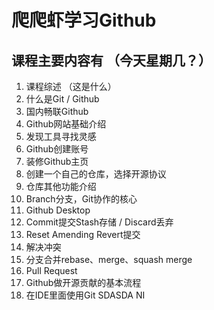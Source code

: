 # 爬爬虾学习Github  

## 课程主要内容有  （今天星期几？）
1. 课程综述  （这是什么）
2. 什么是Git / Github  
3. 国内畅联Github  
4. Github网站基础介绍  
5. 发现工具寻找灵感  
6. Github创建账号  
7. 装修Github主页  
8. 创建一个自己的仓库，选择开源协议  
9. 仓库其他功能介绍  
10. Branch分支，Git协作的核心  
11. Github Desktop  
12. Commit提交Stash存储 / Discard丢弃  
13. Reset Amending Revert提交  
14. 解决冲突  
15. 分支合并rebase、merge、squash merge  
16. Pull Request  
17. Github做开源贡献的基本流程  
18. 在IDE里面使用Git  SDASDA
NI
